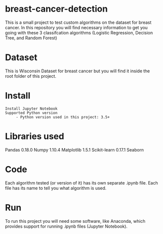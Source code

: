# breast-cancer-detection
This is a small project to test custom algorithms on the dataset for breast cancer. In this repository you will find necessary information to get you going with these 3 classifcation algorithms (Logistic Regression, Decision Tree, and Random Forest)

# Dataset
This is Wisconsin Dataset for breast cancer but you will find it inside the root folder of this project.

# Install
    Install Jupyter Notebook
    Supported Python version
         - Python version used in this project: 3.5+

# Libraries used
Pandas 0.18.0
Numpy 1.10.4
Matplotlib 1.5.1
Scikit-learn 0.17.1
Seaborn 
# Code
Each algorithm tested (or version of it) has its own separate .ipynb file. Each file has its name to tell you what algorithm is used.

# Run
To run this project you will need some software, like Anaconda, which provides support for running .ipynb files (Jupyter Notebook).
